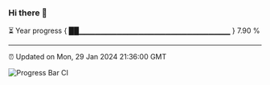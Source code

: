 ### Hi there 👋

⏳ Year progress { ██▁▁▁▁▁▁▁▁▁▁▁▁▁▁▁▁▁▁▁▁▁▁▁▁▁▁▁▁ } 7.90 %

---

⏰ Updated on Mon, 29 Jan 2024 21:36:00 GMT

![Progress Bar CI](https://github.com/IshwaranRudhara/GIT-ACTION/workflows/Progress%20Bar%20CI/badge.svg)
